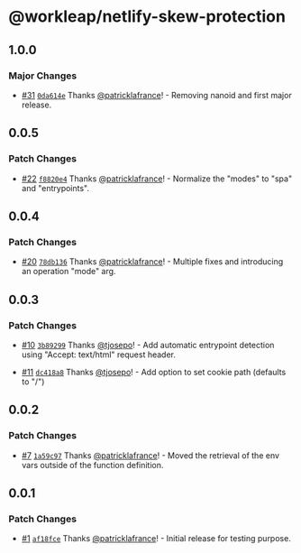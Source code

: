 # @workleap/netlify-skew-protection

## 1.0.0

### Major Changes

- [#31](https://github.com/workleap/wl-netlify-skew-protection/pull/31) [`0da614e`](https://github.com/workleap/wl-netlify-skew-protection/commit/0da614e48b44809eb336f46ebaf69011ba2d2d2c) Thanks [@patricklafrance](https://github.com/patricklafrance)! - Removing nanoid and first major release.

## 0.0.5

### Patch Changes

- [#22](https://github.com/workleap/wl-netlify-skew-protection/pull/22) [`f8820e4`](https://github.com/workleap/wl-netlify-skew-protection/commit/f8820e4e6a0a9403abbb765998cfab1b433ff6b1) Thanks [@patricklafrance](https://github.com/patricklafrance)! - Normalize the "modes" to "spa" and "entrypoints".

## 0.0.4

### Patch Changes

- [#20](https://github.com/workleap/wl-netlify-skew-protection/pull/20) [`78db136`](https://github.com/workleap/wl-netlify-skew-protection/commit/78db136aa3d1de179cee5199bb5c93588ca8b5cb) Thanks [@patricklafrance](https://github.com/patricklafrance)! - Multiple fixes and introducing an operation "mode" arg.

## 0.0.3

### Patch Changes

- [#10](https://github.com/workleap/wl-netlify-skew-protection/pull/10) [`3b89299`](https://github.com/workleap/wl-netlify-skew-protection/commit/3b89299d5f7c9a60aac81fa425dff23ba7b6c61f) Thanks [@tjosepo](https://github.com/tjosepo)! - Add automatic entrypoint detection using "Accept: text/html" request header.

- [#11](https://github.com/workleap/wl-netlify-skew-protection/pull/11) [`dc418a8`](https://github.com/workleap/wl-netlify-skew-protection/commit/dc418a87bea3ef028dcdafcc744488ea858a7607) Thanks [@tjosepo](https://github.com/tjosepo)! - Add option to set cookie path (defaults to "/")

## 0.0.2

### Patch Changes

- [#7](https://github.com/workleap/wl-netlify-skew-protection/pull/7) [`1a59c97`](https://github.com/workleap/wl-netlify-skew-protection/commit/1a59c976d66aa669ab0b3363893734970505e56e) Thanks [@patricklafrance](https://github.com/patricklafrance)! - Moved the retrieval of the env vars outside of the function definition.

## 0.0.1

### Patch Changes

- [#1](https://github.com/workleap/wl-netlify-skew-protection/pull/1) [`af18fce`](https://github.com/workleap/wl-netlify-skew-protection/commit/af18fcea85da2cebc52f0933a267061d63642dcf) Thanks [@patricklafrance](https://github.com/patricklafrance)! - Initial release for testing purpose.
